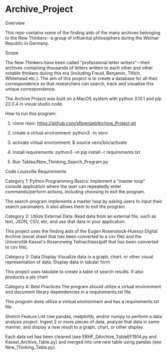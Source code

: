 # Archive_Project

Overview

This repo contains some of the finding aids of the many archives belonging to the New Thinkers--a group of influental philosophers during the Weimar Republic in Germany. 


Scope 

The New Thinkers have been called "professional letter writers"--their archives containing thousands of letters written to each other and other notable thinkers during this era (including Freud, Benjamin, Tillich, Whitehead etc.). The aim of this project is to create a database for all their correspondence so that researchers can search, track and visualize this unique correspondence.  

The Archive Project was built on a MacOS system with python 3.10.1 and pip 22.0.4 in visual studio code. 

How to run this program: 

1) clone repo: https://github.com/sfbrenzel/Archive_Project.git

2) create a virtual environment: python3 -m venv 

3) activate virtual environment: $ source venv/bin/activate 

4) install requirements: python3 -m pip install -r requirements.txt 

5) Run Tables/New_Thinking_Search_Program.py


Code Louisville Requirements

Category 1: Python Programming Basics:
Implement a “master loop” console application where the user can repeatedly enter commands/perform actions, including choosing to exit the program.

The search program implements a master loop by asking users to input their search paramaters. It also allows them to exit the program.   


Category 2: Utilize External Data:
Read data from an external file, such as text, JSON, CSV, etc, and use that data in your application.

This project uses the finding aids of the Eugen Rosenstock-Huessy Digital Archive (excel sheet that has been converted to a csv file) and the Universität Kassel's Rosenzweig Teilnachlass(pdf that has been converted to csv file). 

Category 3: Data Display
Visualize data in a graph, chart, or other visual representation of data.
Display data in tabular form

This project uses tabulate to create a table of search results. It also produces a pie chart  

Category 4: Best Practices
The program should utilize a virtual environment and document library dependencies in a requirements.txt file.

This program does utilize a viritual environment and has a requirements.txt file. 

Stretch Feature List 
Use pandas, matplotlib, and/or numpy to perform a data analysis project. Ingest 2 or more pieces of data, analyze that data in some manner, and display a new result to a graph, chart, or other display.

Each data set has been cleaned (see ERHF_DArchive_TableEF1914.py and Kassel_Archive_Table.py) and merged into one new table using pandas (see New_Thinking_Table.py). 
